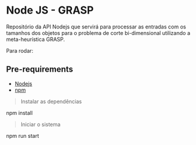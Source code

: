 # Node JS - GRASP

Repositório da API Nodejs que servirá para processar as entradas  com os
tamanhos dos objetos para o problema de corte bi-dimensional utilizando a
meta-heurística GRASP.

Para rodar:


## Pre-requirements

* [Nodejs](https://nodejs.org/en/)
* [npm](https://www.npmjs.com/)

> Instalar as dependências

npm install

> Iniciar o sistema

npm run start
